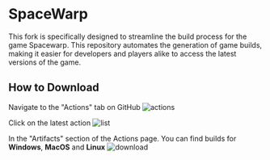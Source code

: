 # SpaceWarp

This fork is specifically designed to streamline the build process for the game Spacewarp. This repository automates the generation of game builds, making it easier for developers and players alike to access the latest versions of the game.

## How to Download

Navigate to the "Actions" tab on GitHub
![actions]()

Click on the latest action
![list]()

In the "Artifacts" section of the Actions page.
You can find builds for **Windows**, **MacOS** and **Linux**
![download]()

